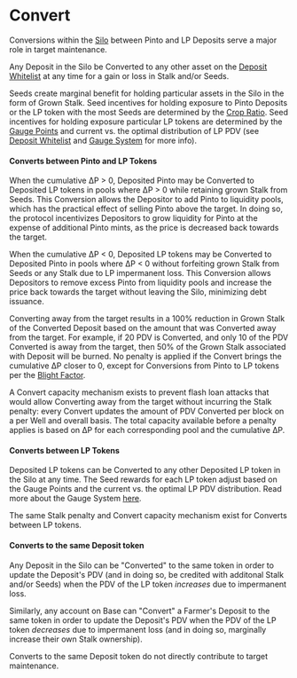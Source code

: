 # Convert

Conversions within the [Silo](../farm/silo.md) between Pinto and LP Deposits serve a major role in target maintenance.

Any Deposit in the Silo be Converted to any other asset on the [Deposit Whitelist](../farm/silo.md#deposit-whitelist) at any time for a gain or loss in Stalk and/or Seeds.

Seeds create marginal benefit for holding particular assets in the Silo in the form of Grown Stalk. Seed incentives for holding exposure to Pinto Deposits or the LP token with the most Seeds are determined by the [Crop Ratio](crop-ratio.md). Seed incentives for holding exposure particular LP tokens are determined by the [Gauge Points](../advanced/seed-gauge-system.md#gauge-points) and current vs. the optimal distribution of LP PDV (see [Deposit Whitelist](../farm/silo.md#deposit-whitelist) and [Gauge System](../advanced/seed-gauge-system.md) for more info).&#x20;

#### Converts between Pinto and LP Tokens

When the cumulative ∆P > 0, Deposited Pinto may be Converted to Deposited LP tokens in pools where ∆P > 0 while retaining grown Stalk from Seeds. This Conversion allows the Depositor to add Pinto to liquidity pools, which has the practical effect of selling Pinto above the target. In doing so, the protocol incentivizes Depositors to grow liquidity for Pinto at the expense of additional Pinto mints, as the price is decreased back towards the target.

When the cumulative ∆P < 0, Deposited LP tokens may be Converted to Deposited Pinto in pools where ∆P < 0 without forfeiting grown Stalk from Seeds or any Stalk due to LP impermanent loss. This Conversion allows Depositors to remove excess Pinto from liquidity pools and increase the price back towards the target without leaving the Silo, minimizing debt issuance.

Converting away from the target results in a 100% reduction in Grown Stalk of the Converted Deposit based on the amount that was Converted away from the target. For example, if 20 PDV is Converted, and only 10 of the PDV Converted is away from the target, then 50% of the Grown Stalk associated with Deposit will be burned. No penalty is applied if the Convert brings the cumulative ∆P closer to 0, except for Conversions from Pinto to LP tokens per the [Blight Factor](../resources/glossary.md#convert).

A Convert capacity mechanism exists to prevent flash loan attacks that would allow Converting away from the target without incurring the Stalk penalty: every Convert updates the amount of PDV Converted per block on a per Well and overall basis. The total capacity available before a penalty applies is based on ∆P for each corresponding pool and the cumulative ∆P.

#### Converts between LP Tokens

Deposited LP tokens can be Converted to any other Deposited LP token in the Silo at any time. The Seed rewards for each LP token adjust based on the Gauge Points and the current vs. the optimal LP PDV distribution. Read more about the Gauge System [here](../advanced/seed-gauge-system.md).

The same Stalk penalty and Convert capacity mechanism exist for Converts between LP tokens.

#### Converts to the same Deposit token

Any Deposit in the Silo can be "Converted" to the same token in order to update the Deposit's PDV (and in doing so, be credited with additonal Stalk and/or Seeds) when the PDV of the LP token _increases_ due to impermanent loss.

Similarly, any account on Base can "Convert" a Farmer's Deposit to the same token in order to update the Deposit's PDV when the PDV of the LP token _decreases_ due to impermanent loss (and in doing so, marginally increase their own Stalk ownership).

Converts to the same Deposit token do not directly contribute to target maintenance.

